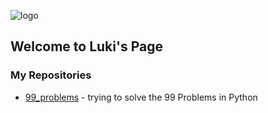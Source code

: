 ![logo](https://github.com/Luki248/luki248.github.io/blob/0ef7e677662901c02b92f54e7224fa15b16a1593/favicon.ico "icon")
## Welcome to Luki's Page

### My Repositories
- [99_problems](https://github.com/Luki248/99_problems) - trying to solve the 99 Problems in Python

